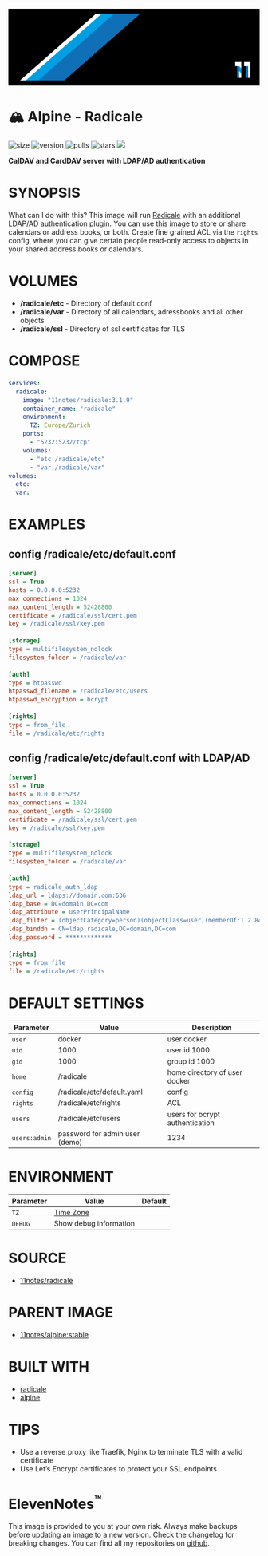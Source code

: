 ![Banner](https://github.com/11notes/defaults/blob/main/static/img/banner.png?raw=true)

# 🏔️ Alpine - Radicale
![size](https://img.shields.io/docker/image-size/11notes/radicale/3.1.9?color=0eb305) ![version](https://img.shields.io/docker/v/11notes/radicale/3.1.9?color=eb7a09) ![pulls](https://img.shields.io/docker/pulls/11notes/radicale?color=2b75d6) ![stars](https://img.shields.io/docker/stars/11notes/radicale?color=e6a50e) [<img src="https://img.shields.io/badge/github-11notes-blue?logo=github">](https://github.com/11notes)

**CalDAV and CardDAV server with LDAP/AD authentication**

# SYNOPSIS
What can I do with this? This image will run [Radicale](https://radicale.org/) with an additional LDAP/AD authentication plugin. You can use this image to store or share calendars or address books, or both. Create fine grained ACL via the `rights` config, where you can give certain people read-only access to objects in your shared address books or calendars.

# VOLUMES
* **/radicale/etc** - Directory of default.conf
* **/radicale/var** - Directory of all calendars, adressbooks and all other objects
* **/radicale/ssl** - Directory of ssl certificates for TLS

# COMPOSE
```yaml
services:
  radicale:
    image: "11notes/radicale:3.1.9"
    container_name: "radicale"
    environment:
      TZ: Europe/Zurich
    ports:
      - "5232:5232/tcp"
    volumes:
      - "etc:/radicale/etc"
      - "var:/radicale/var"
volumes:
  etc:
  var:
```

# EXAMPLES
## config /radicale/etc/default.conf
```ini
[server]
ssl = True
hosts = 0.0.0.0:5232
max_connections = 1024
max_content_length = 52428800
certificate = /radicale/ssl/cert.pem
key = /radicale/ssl/key.pem

[storage]
type = multifilesystem_nolock
filesystem_folder = /radicale/var

[auth]
type = htpasswd
htpasswd_filename = /radicale/etc/users
htpasswd_encryption = bcrypt

[rights]
type = from_file
file = /radicale/etc/rights
```

## config /radicale/etc/default.conf with LDAP/AD
```ini
[server]
ssl = True
hosts = 0.0.0.0:5232
max_connections = 1024
max_content_length = 52428800
certificate = /radicale/ssl/cert.pem
key = /radicale/ssl/key.pem

[storage]
type = multifilesystem_nolock
filesystem_folder = /radicale/var

[auth]
type = radicale_auth_ldap
ldap_url = ldaps://domain.com:636
ldap_base = DC=domain,DC=com
ldap_attribute = userPrincipalName
ldap_filter = (objectCategory=person)(objectClass=user)(memberOf:1.2.840.113556.1.4.1941:=CN=Radicale Users,DC=domain,DC=com)
ldap_binddn = CN=ldap.radicale,DC=domain,DC=com
ldap_password = *************

[rights]
type = from_file
file = /radicale/etc/rights
```

# DEFAULT SETTINGS
| Parameter | Value | Description |
| --- | --- | --- |
| `user` | docker | user docker |
| `uid` | 1000 | user id 1000 |
| `gid` | 1000 | group id 1000 |
| `home` | /radicale | home directory of user docker |
| `config` | /radicale/etc/default.yaml | config |
| `rights` | /radicale/etc/rights | ACL |
| `users` | /radicale/etc/users | users for bcrypt authentication |
| `users:admin` | password for admin user (demo) | 1234 |

# ENVIRONMENT
| Parameter | Value | Default |
| --- | --- | --- |
| `TZ` | [Time Zone](https://en.wikipedia.org/wiki/List_of_tz_database_time_zones) | |
| `DEBUG` | Show debug information | |

# SOURCE
* [11notes/radicale](https://github.com/11notes/docker-radicale)

# PARENT IMAGE
* [11notes/alpine:stable](https://hub.docker.com/r/11notes/alpine)

# BUILT WITH
* [radicale](https://radicale.org/)
* [alpine](https://alpinelinux.org)

# TIPS
* Use a reverse proxy like Traefik, Nginx to terminate TLS with a valid certificate
* Use Let’s Encrypt certificates to protect your SSL endpoints

# ElevenNotes<sup>™️</sup>
This image is provided to you at your own risk. Always make backups before updating an image to a new version. Check the changelog for breaking changes. You can find all my repositories on [github](https://github.com/11notes).
    